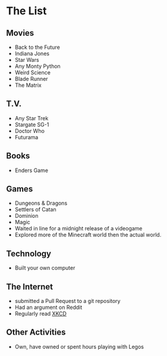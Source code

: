
# The List

## Movies
* Back to the Future
* Indiana Jones
* Star Wars
* Any Monty Python
* Weird Science
* Blade Runner
* The Matrix

## T.V.
* Any Star Trek
* Stargate SG-1
* Doctor Who
* Futurama

## Books
* Enders Game

## Games
* Dungeons & Dragons
* Settlers of Catan
* Dominion
* Magic
* Waited in line for a midnight release of a videogame
* Explored more of the Minecraft world then the actual world.

## Technology
* Built your own computer

## The Internet
* submitted a Pull Request to a git repository
* Had an argument on Reddit
* Regularly read [XKCD](http://xkcd.com)

## Other Activities
* Own, have owned or spent hours playing with Legos
